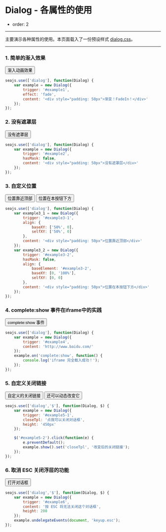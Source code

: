 # Dialog - 各属性的使用

- order: 2

---

主要演示各种属性的使用。本页面载入了一份预设样式 [dialog.css](../src/dialog.css)。

<link href="../src/dialog.css" rel="stylesheet">
<style>
.fn-hide {display:none;}
</style>

---

### 1. 简单的渐入效果

<button id="example1">渐入动画效果</button>

````js
seajs.use(['dialog'], function(Dialog) {
    var example = new Dialog({
        trigger: '#example1',
        effect: 'fade',
        content: '<div style="padding: 50px">渐变！FadeIn！</div>'
    });
});
````

### 2. 没有遮罩层

<button id="example2">没有遮罩层</button>

````js
seajs.use(['dialog'], function(Dialog) {
    var example = new Dialog({
        trigger: '#example2',
        hasMask: false,
        content: '<div style="padding: 50px">没有遮罩层</div>'
    });
});
````

### 3. 自定义位置

<button id="example3-1">位置靠近顶部</button>
<button id="example3-2">位置在本按钮下方</button>

````js
seajs.use(['dialog'], function(Dialog) {
    var example3_1 = new Dialog({
        trigger: '#example3-1',
        align: {
            baseXY: ['50%', 0],
            selfXY: ['50%', 0]
        },
        content: '<div style="padding: 50px">位置靠近顶部</div>'
    });
    var example3_2 = new Dialog({
        trigger: '#example3-2',
        hasMask: false,
        align: {
            baseElement: '#example3-2',
            baseXY: [0, '100%'],
            selfXY: [0, 0]
        },
        content: '<div style="padding: 50px">位置在本按钮下方</div>'
    });
});
````

### 4. complete:show 事件在iframe中的实践

<button id="example4">complete:show 事件</button>

````js
seajs.use(['dialog'], function(Dialog) {
    var example = new Dialog({
        trigger: '#example4',
        content: 'http://www.baidu.com/'
    });
    example.on('complete:show', function() {
        console.log('iframe 完全载入成功！');
    });
});
````

### 5. 自定义关闭链接

<button id="example5-1">自定义的关闭链接</button>
<button id="example5-2">还可以动态改变它</button>

````javascript
seajs.use(['dialog','$'], function(Dialog, $) {
    var example = new Dialog({
        trigger: '#example5-1',
        closeTpl: '点我可以关闭对话框',
        height: '450px'
    });

    $('#example5-2').click(function(e) {
        e.preventDefault();
        example.show().set('closeTpl', '改变后的关闭链接');
    });
});
````

### 6. 取消 ESC 关闭浮层的功能

<button id="example6">打开对话框</button>

````javascript
seajs.use(['dialog','$'], function(Dialog, $) {
    var example = new Dialog({
        trigger: '#example6',
        content: '按 ESC 将无法关闭这个对话框',
        height: 200
    });
    example.undelegateEvents(document, 'keyup.esc');
});
````

